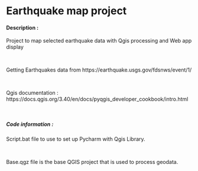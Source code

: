 # Earthquake map project
<h4>Description :</h4>
<p>Project to map selected earthquake data with Qgis processing and Web app display</p><br>
<p>Getting Earthquakes data from https://earthquake.usgs.gov/fdsnws/event/1/</p><br>
<p>Qgis documentation : https://docs.qgis.org/3.40/en/docs/pyqgis_developer_cookbook/intro.html</p><br>

<h5>Code information :</h5>
<p>Script.bat file to use to set up Pycharm with Qgis Library.</p><br>
<p>Base.qgz file is the base QGIS project that is used to process geodata.</p>